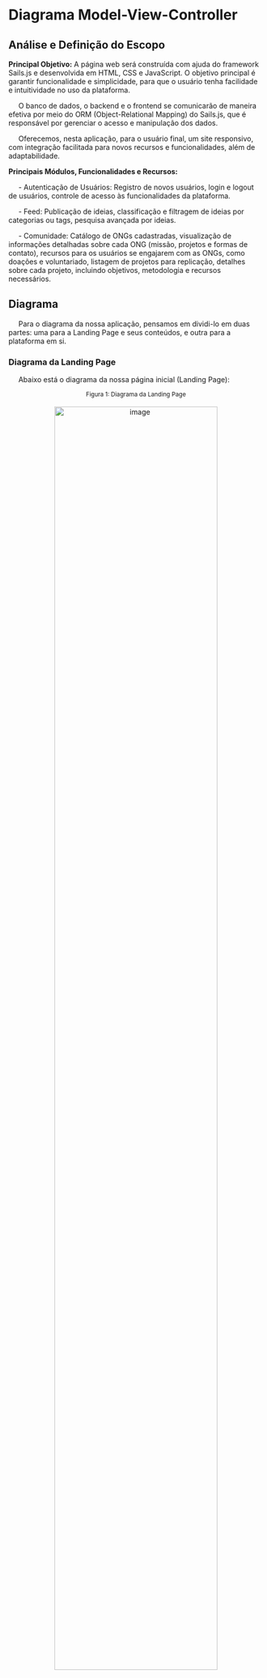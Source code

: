 # Diagrama Model-View-Controller
## Análise e Definição do Escopo
<b> Principal Objetivo:</b> A página web será construída com ajuda do framework Sails.js e desenvolvida em HTML, CSS e JavaScript. O objetivo principal é garantir funcionalidade e simplicidade, para que o usuário tenha facilidade e intuitividade no uso da plataforma.

&nbsp;&nbsp;&nbsp;&nbsp; O banco de dados, o backend e o frontend se comunicarão de maneira efetiva por meio do ORM (Object-Relational Mapping) do Sails.js, que é responsável por gerenciar o acesso e manipulação dos dados. 

&nbsp;&nbsp;&nbsp;&nbsp; Oferecemos, nesta aplicação, para o usuário final, um site responsivo, com integração facilitada para novos recursos e funcionalidades, além de adaptabilidade.


<b> Principais Módulos, Funcionalidades e Recursos:</b> 

&nbsp;&nbsp;&nbsp;&nbsp; - Autenticação de Usuários: Registro de novos usuários, login e logout de usuários, controle de acesso às funcionalidades da plataforma.

&nbsp;&nbsp;&nbsp;&nbsp; - Feed:
Publicação de ideias, classificação e filtragem de ideias por categorias ou tags, pesquisa avançada por ideias.

&nbsp;&nbsp;&nbsp;&nbsp; - Comunidade:
Catálogo de ONGs cadastradas, visualização de informações detalhadas sobre cada ONG (missão, projetos e formas de contato), recursos para os usuários se engajarem com as ONGs, como doações e voluntariado, listagem de projetos para replicação, detalhes sobre cada projeto, incluindo objetivos, metodologia e recursos necessários.

## Diagrama
&nbsp;&nbsp;&nbsp;&nbsp; Para o diagrama da nossa aplicação, pensamos em dividi-lo em duas partes: uma para a Landing Page e seus conteúdos, e outra para a plataforma em si.
### Diagrama da Landing Page
&nbsp;&nbsp;&nbsp;&nbsp; Abaixo está o diagrama da nossa página inicial (Landing Page):
<div align="center" width="100%">
 <sub>Figura 1: Diagrama da Landing Page</sub><br><br>
<img src = "assets/MVC .drawio.png " alt="image" width="80%" height="auto"></div>

&nbsp;&nbsp;&nbsp;&nbsp; Aqui, o usuário só terá interação de input ao fazer login e cadastro. Em todas as outras páginas, nossa API só responderá a listagens (requisições GET) e chamadas de endpoint para o frontend.

### Diagrama da Plataforma
&nbsp;&nbsp;&nbsp;&nbsp; Aqui está o diagrama da nossa plataforma:
<div align="center" width="100%">
 <sub>Figura 1: Diagrama da Plataforma</sub><br><br>
<img src = "assets/MVC Plataforma.drawio.png " alt="image" width="80%" height="auto"></div>

&nbsp;&nbsp;&nbsp;&nbsp;Uma vez dentro da plataforma, o usuário terá a possibilidade de fazer diversos tipos de interação com o banco de dados, desde postagens até visualizações do feed, busca e filtragem de ONGs, projetos similares e usuários com interesses semelhantes.





